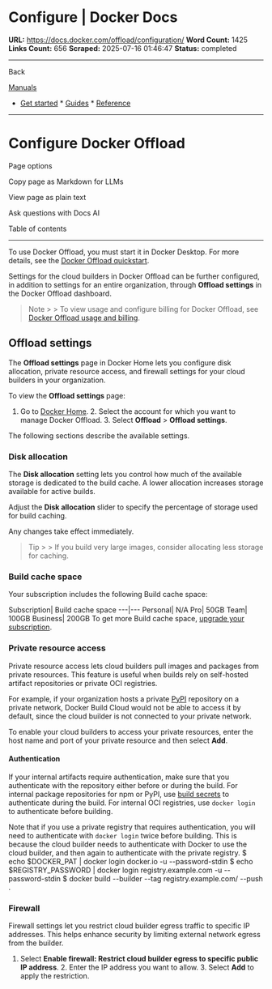 # Configure | Docker Docs

**URL:** https://docs.docker.com/offload/configuration/
**Word Count:** 1425
**Links Count:** 656
**Scraped:** 2025-07-16 01:46:47
**Status:** completed

---

Back

[Manuals](https://docs.docker.com/manuals/)

  * [Get started](https://docs.docker.com/get-started/)   * [Guides](https://docs.docker.com/guides/)   * [Reference](https://docs.docker.com/reference/)

* * *

# Configure Docker Offload

Page options

Copy page as Markdown for LLMs

View page as plain text

Ask questions with Docs AI

Table of contents

* * *

To use Docker Offload, you must start it in Docker Desktop. For more details, see the [Docker Offload quickstart](https://docs.docker.com/offload/quickstart/).

Settings for the cloud builders in Docker Offload can be further configured, in addition to settings for an entire organization, through **Offload settings** in the Docker Offload dashboard.

> Note >  > To view usage and configure billing for Docker Offload, see [Docker Offload usage and billing](https://docs.docker.com/offload/usage/).

## Offload settings

The **Offload settings** page in Docker Home lets you configure disk allocation, private resource access, and firewall settings for your cloud builders in your organization.

To view the **Offload settings** page:

  1. Go to [Docker Home](https://app.docker.com/).   2. Select the account for which you want to manage Docker Offload.   3. Select **Offload** > **Offload settings**.

The following sections describe the available settings.

### Disk allocation

The **Disk allocation** setting lets you control how much of the available storage is dedicated to the build cache. A lower allocation increases storage available for active builds.

Adjust the **Disk allocation** slider to specify the percentage of storage used for build caching.

Any changes take effect immediately.

> Tip >  > If you build very large images, consider allocating less storage for caching.

### Build cache space

Your subscription includes the following Build cache space:

Subscription| Build cache space   ---|---   Personal| N/A   Pro| 50GB   Team| 100GB   Business| 200GB      To get more Build cache space, [upgrade your subscription](https://docs.docker.com/subscription/change/).

### Private resource access

Private resource access lets cloud builders pull images and packages from private resources. This feature is useful when builds rely on self-hosted artifact repositories or private OCI registries.

For example, if your organization hosts a private [PyPI](https://pypi.org/) repository on a private network, Docker Build Cloud would not be able to access it by default, since the cloud builder is not connected to your private network.

To enable your cloud builders to access your private resources, enter the host name and port of your private resource and then select **Add**.

#### Authentication

If your internal artifacts require authentication, make sure that you authenticate with the repository either before or during the build. For internal package repositories for npm or PyPI, use [build secrets](https://docs.docker.com/build/building/secrets/) to authenticate during the build. For internal OCI registries, use `docker login` to authenticate before building.

Note that if you use a private registry that requires authentication, you will need to authenticate with `docker login` twice before building. This is because the cloud builder needs to authenticate with Docker to use the cloud builder, and then again to authenticate with the private registry.               $ echo $DOCKER_PAT | docker login docker.io -u <username> --password-stdin     $ echo $REGISTRY_PASSWORD | docker login registry.example.com -u <username> --password-stdin     $ docker build --builder <cloud-builder> --tag registry.example.com/<image> --push .     

### Firewall

Firewall settings let you restrict cloud builder egress traffic to specific IP addresses. This helps enhance security by limiting external network egress from the builder.

  1. Select **Enable firewall: Restrict cloud builder egress to specific public IP address**.   2. Enter the IP address you want to allow.   3. Select **Add** to apply the restriction.